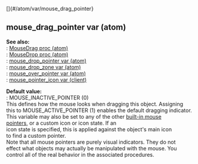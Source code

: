 []{#/atom/var/mouse_drag_pointer}    
## mouse_drag_pointer var (atom)    
**See also:**    
:   [MouseDrag proc (atom)](/ref/atom/proc/MouseDrag.md)    
:   [MouseDrop proc (atom)](/ref/atom/proc/MouseDrop.md)    
:   [mouse_drop_pointer var (atom)](/ref/atom/var/mouse_drop_pointer.md)    
:   [mouse_drop_zone var (atom)](/ref/atom/var/mouse_drop_zone.md)    
:   [mouse_over_pointer var (atom)](/ref/atom/var/mouse_over_pointer.md)    
:   [mouse_pointer_icon var (client)](/ref/client/var/mouse_pointer_icon.md)    
<!-- -->    
**Default value:**    
:   MOUSE_INACTIVE_POINTER (0)    
This defines how the mouse looks when dragging this object. Assigning    
this to MOUSE_ACTIVE_POINTER (1) enables the default dragging indicator.    
This variable may also be set to any of the other [built-in mouse    
pointers](/ref/DM/mouse/pointers.md), or a custom icon or icon state. If an    
icon state is specified, this is applied against the object\'s main icon    
to find a custom pointer.    
Note that all mouse pointers are purely visual indicators. They do not    
effect what objects may actually be manipulated with the mouse. You    
control all of the real behavior in the associated procedures.  